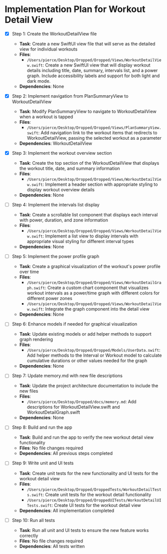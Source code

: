 # Implementation Plan for Workout Detail View

- [x] Step 1: Create the WorkoutDetailView file
  - **Task**: Create a new SwiftUI view file that will serve as the detailed view for individual workouts
  - **Files**:
    - `/Users/pierce/Desktop/Dropped/Dropped/Views/WorkoutDetailView.swift`: Create a new SwiftUI view that will display workout details including title, date, summary, intervals list, and a power graph. Include accessibility labels and support for both light and dark mode.
  - **Dependencies**: None

- [x] Step 2: Implement navigation from PlanSummaryView to WorkoutDetailView
  - **Task**: Modify PlanSummaryView to navigate to WorkoutDetailView when a workout is tapped
  - **Files**:
    - `/Users/pierce/Desktop/Dropped/Dropped/Views/PlanSummaryView.swift`: Add navigation link to the workout items that redirects to WorkoutDetailView, passing the selected workout as a parameter
  - **Dependencies**: WorkoutDetailView

- [x] Step 3: Implement the workout overview section
  - **Task**: Create the top section of the WorkoutDetailView that displays the workout title, date, and summary information
  - **Files**:
    - `/Users/pierce/Desktop/Dropped/Dropped/Views/WorkoutDetailView.swift`: Implement a header section with appropriate styling to display workout overview details
  - **Dependencies**: None

- [ ] Step 4: Implement the intervals list display
  - **Task**: Create a scrollable list component that displays each interval with power, duration, and zone information
  - **Files**:
    - `/Users/pierce/Desktop/Dropped/Dropped/Views/WorkoutDetailView.swift`: Implement a list view to display intervals with appropriate visual styling for different interval types
  - **Dependencies**: None

- [ ] Step 5: Implement the power profile graph
  - **Task**: Create a graphical visualization of the workout's power profile over time
  - **Files**:
    - `/Users/pierce/Desktop/Dropped/Dropped/Views/WorkoutDetailGraph.swift`: Create a custom chart component that visualizes workout intervals as a power/time graph with different colors for different power zones
    - `/Users/pierce/Desktop/Dropped/Dropped/Views/WorkoutDetailView.swift`: Integrate the graph component into the detail view
  - **Dependencies**: None

- [ ] Step 6: Enhance models if needed for graphical visualization
  - **Task**: Update existing models or add helper methods to support graph rendering
  - **Files**:
    - `/Users/pierce/Desktop/Dropped/Dropped/Models/UserData.swift`: Add helper methods to the Interval or Workout model to calculate cumulative durations or other values needed for the graph
  - **Dependencies**: None

- [ ] Step 7: Update memory.md with new file descriptions
  - **Task**: Update the project architecture documentation to include the new files
  - **Files**:
    - `/Users/pierce/Desktop/Dropped/docs/memory.md`: Add descriptions for WorkoutDetailView.swift and WorkoutDetailGraph.swift
  - **Dependencies**: None

- [ ] Step 8: Build and run the app
  - **Task**: Build and run the app to verify the new workout detail view functionality
  - **Files**: No file changes required
  - **Dependencies**: All previous steps completed

- [ ] Step 9: Write unit and UI tests
  - **Task**: Create unit tests for the new functionality and UI tests for the workout detail view
  - **Files**:
    - `/Users/pierce/Desktop/Dropped/DroppedTests/WorkoutDetailTests.swift`: Create unit tests for the workout detail functionality
    - `/Users/pierce/Desktop/Dropped/DroppedUITests/WorkoutDetailUITests.swift`: Create UI tests for the workout detail view
  - **Dependencies**: All implementation completed

- [ ] Step 10: Run all tests
  - **Task**: Run all unit and UI tests to ensure the new feature works correctly
  - **Files**: No file changes required
  - **Dependencies**: All tests written
